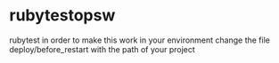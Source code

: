 rubytestopsw
============

rubytest
in order to make this work  in your environment change the file deploy/before_restart with the path of your project
